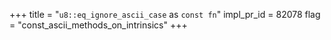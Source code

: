 +++
title = "`u8::eq_ignore_ascii_case` as `const fn`"
impl_pr_id = 82078
flag = "const_ascii_methods_on_intrinsics"
+++
